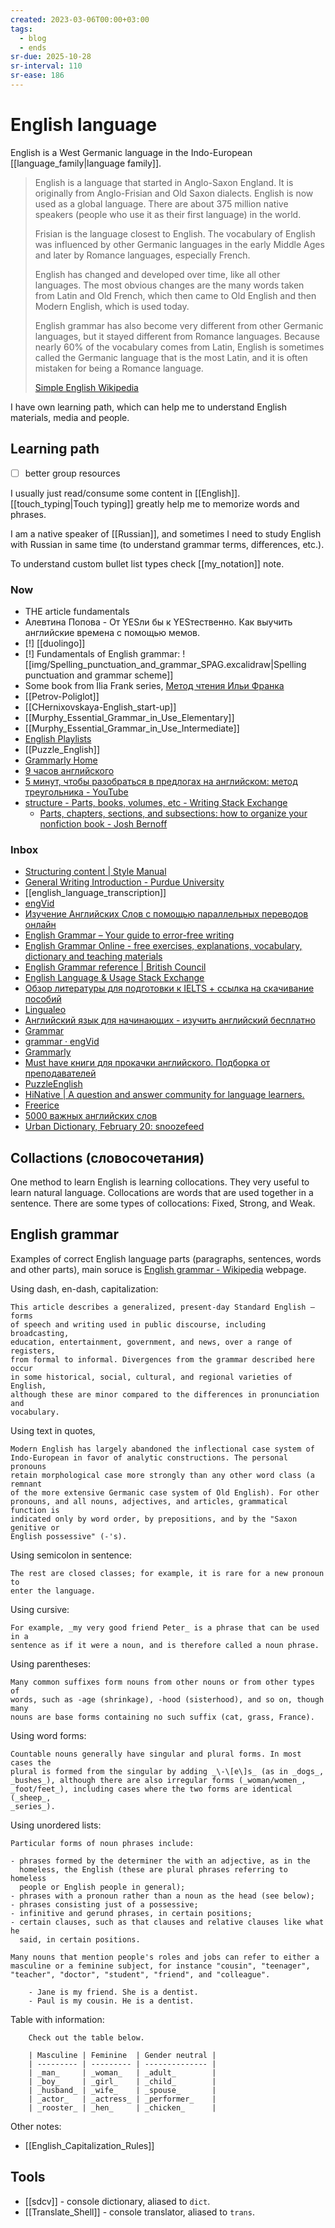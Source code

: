 ```yaml
---
created: 2023-03-06T00:00+03:00
tags:
  - blog
  - ends
sr-due: 2025-10-28
sr-interval: 110
sr-ease: 186
---
```


# English language

English is a West Germanic language in the Indo-European [[language_family|language family]].

> English is a language that started in Anglo-Saxon England. It is originally from Anglo-Frisian and Old Saxon dialects. English is now used as a global language. There are about 375 million native speakers (people who use it as their first language) in the world.
>
> Frisian is the language closest to English. The vocabulary of English was influenced by other Germanic languages in the early Middle Ages and later by Romance languages, especially French.
>
> English has changed and developed over time, like all other languages. The most obvious changes are the many words taken from Latin and Old French, which then came to Old English and then Modern English, which is used today.
>
> English grammar has also become very different from other Germanic languages, but it stayed different from Romance languages. Because nearly 60% of the vocabulary comes from Latin, English is sometimes called the Germanic language that is the most Latin, and it is often mistaken for being a Romance language.
>
> [Simple English Wikipedia](https://simple.wikipedia.org/wiki/English_language)

I have own learning path, which can help me to understand English materials, media and people.

## Learning path

- [ ] better group resources

I usually just read/consume some content in [[English]]. [[touch_typing|Touch typing]] greatly help me to memorize words and phrases.

I am a native speaker of [[Russian]], and sometimes I need to study English with Russian in same time (to understand grammar terms, differences, etc.).

To understand custom bullet list types check [[my_notation]] note.

### Now

- THE article fundamentals
- Алевтина Попова - От YESли бы к YESтественно. Как выучить английские времена с помощью мемов.
- [!] [[duolingo]]
- [!] Fundamentals of English grammar: ![[img/Spelling_punctuation_and_grammar_SPAG.excalidraw|Spelling punctuation and grammar scheme]]
- Some book from Ilia Frank series, [Метод чтения Ильи Франка](http://www.franklang.ru/)
- [[Petrov-Poliglot]]
- [[CHernixovskaya-English_start-up]]
- [[Murphy_Essential_Grammar_in_Use_Elementary]]
- [[Murphy_Essential_Grammar_in_Use_Intermediate]]
- [English Playlists](https://boosty.to/englishplaylists)
- [[Puzzle_English]]
- [Grammarly Home](https://www.grammarly.com/blog/capitalization-rules/)
- [9 часов английского](https://www.youtube.com/watch?v=PqBT7xpmZlE)
- [5 минут, чтобы разобраться в предлогах на английском: метод треугольника - YouTube](https://www.youtube.com/watch?v=cgYMtuFa8Iw)
- [structure - Parts, books, volumes, etc - Writing Stack Exchange](https://writing.stackexchange.com/questions/7083/parts-books-volumes-etc)
  - [Parts, chapters, sections, and subsections: how to organize your nonfiction book - Josh Bernoff](https://bernoff.com/blog/parts-chapters-sections-and-subsections-how-to-organize-your-nonfiction-book)

### Inbox

- [Structuring content | Style Manual](https://www.stylemanual.gov.au/structuring-content)
- [General Writing Introduction - Purdue University](https://owl.purdue.edu/owl/general_writing/index.html)
- [[english_language_transcription]]
- [engVid](https://www.engvid.com/)
- [Изучение Английских Слов с помощью параллельных переводов онлайн](https://studyenglishwords.com/)
- [English Grammar – Your guide to error-free writing](https://www.englishgrammar.org/)
- [English Grammar Online - free exercises, explanations, vocabulary, dictionary and teaching materials](https://www.ego4u.com/)
- [English Grammar reference | British Council](https://learnenglish.britishcouncil.org/english-grammar-reference)
- [English Language & Usage Stack Exchange](https://english.stackexchange.com/)
- [Обзор литературы для подготовки к IELTS + ссылка на скачивание пособий](https://m.pikabu.ru/story/obzor_literaturyi_dlya_podgotovki_k_ielts__ssyilka_na_skachivanie_posobiy_5632803#comments)
- [Lingualeo](https://lingualeo.com/ru/dashboard)
- [Английский язык для начинающих - изучить английский бесплатно](http://begin-english.ru/)
- [Grammar](https://www.reddit.com/r/grammar/)
- [grammar · engVid](https://www.engvid.com/topic/grammar/)
- [Grammarly](https://www.grammarly.com/blog/)
- [Must have книги для прокачки английского. Подборка от преподавателей](https://m.geektimes.ru/post/295267/comments/)
- [PuzzleEnglish](https://puzzle-english.com/)
- [HiNative | A question and answer community for language learners.](https://hinative.com/en-US)
- [Freerice](https://freerice.com/categories/english-vocabulary)
- [5000 важных английских слов](https://britlex.ru/dictionary.php)
- [Urban Dictionary, February 20: snoozefeed](http://www.urbandictionary.com/)

## Collactions (словосочетания)

One method to learn English is learning collocations. They very useful to learn natural language. Collocations are words that are used together in a sentence. There are some types of collocations: Fixed, Strong, and Weak.

## English grammar

Examples of correct English language parts (paragraphs, sentences, words and other parts), main soruce is [English grammar - Wikipedia](https://en.wikipedia.org/wiki/English_grammar) webpage.

Using dash, en-dash, capitalization:

    This article describes a generalized, present-day Standard English – forms
    of speech and writing used in public discourse, including broadcasting,
    education, entertainment, government, and news, over a range of registers,
    from formal to informal. Divergences from the grammar described here occur
    in some historical, social, cultural, and regional varieties of English,
    although these are minor compared to the differences in pronunciation and
    vocabulary.

Using text in quotes,

    Modern English has largely abandoned the inflectional case system of
    Indo-European in favor of analytic constructions. The personal pronouns
    retain morphological case more strongly than any other word class (a remnant
    of the more extensive Germanic case system of Old English). For other
    pronouns, and all nouns, adjectives, and articles, grammatical function is
    indicated only by word order, by prepositions, and by the "Saxon genitive or
    English possessive" (-'s).

Using semicolon in sentence:

    The rest are closed classes; for example, it is rare for a new pronoun to
    enter the language.

Using cursive:

    For example, _my very good friend Peter_ is a phrase that can be used in a
    sentence as if it were a noun, and is therefore called a noun phrase.

Using parentheses:

    Many common suffixes form nouns from other nouns or from other types of
    words, such as -age (shrinkage), -hood (sisterhood), and so on, though many
    nouns are base forms containing no such suffix (cat, grass, France).

Using word forms:

    Countable nouns generally have singular and plural forms. In most cases the
    plural is formed from the singular by adding _\-\[e\]s_ (as in _dogs_,
    _bushes_), although there are also irregular forms (_woman/women_,
    _foot/feet_), including cases where the two forms are identical (_sheep_,
    _series_).

Using unordered lists:

    Particular forms of noun phrases include:

    - phrases formed by the determiner the with an adjective, as in the
      homeless, the English (these are plural phrases referring to homeless
      people or English people in general);
    - phrases with a pronoun rather than a noun as the head (see below);
    - phrases consisting just of a possessive;
    - infinitive and gerund phrases, in certain positions;
    - certain clauses, such as that clauses and relative clauses like what he
      said, in certain positions.

    Many nouns that mention people's roles and jobs can refer to either a
    masculine or a feminine subject, for instance "cousin", "teenager",
    "teacher", "doctor", "student", "friend", and "colleague".

        - Jane is my friend. She is a dentist.
        - Paul is my cousin. He is a dentist.

Table with information:

        Check out the table below.

        | Masculine | Feminine  | Gender neutral |
        | --------- | --------- | -------------- |
        | _man_     | _woman_   | _adult_        |
        | _boy_     | _girl_    | _child_        |
        | _husband_ | _wife_    | _spouse_       |
        | _actor_   | _actress_ | _performer_    |
        | _rooster_ | _hen_     | _chicken_      |

Other notes:

- [[English_Capitalization_Rules]]

## Tools

- [[sdcv]] - console dictionary, aliased to `dict`.
- [[Translate_Shell]] - console translator, aliased to `trans`.
